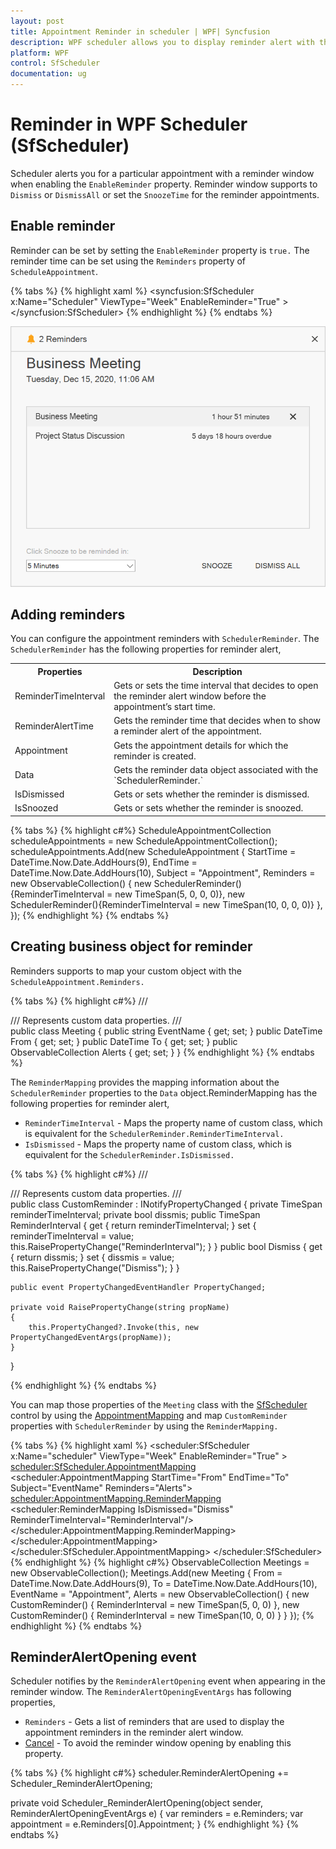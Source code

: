 ```yaml
---
layout: post
title: Appointment Reminder in scheduler | WPF| Syncfusion
description: WPF scheduler allows you to display reminder alert with the collection of reminders for particular appointments.
platform: WPF
control: SfScheduler
documentation: ug
---
```

# Reminder in WPF Scheduler (SfScheduler)
Scheduler alerts you for a particular appointment with a reminder window when enabling the `EnableReminder` property. Reminder window supports to `Dismiss` or `DismissAll` or set the `SnoozeTime` for the reminder appointments.

## Enable reminder
Reminder can be set by setting the `EnableReminder` property is `true.` The reminder time can be set using the `Reminders` property of `ScheduleAppointment`.

{% tabs %}
{% highlight xaml %}
<syncfusion:SfScheduler x:Name="Scheduler"
                        ViewType="Week"
                         EnableReminder="True" >
</syncfusion:SfScheduler>
{% endhighlight %}
{% endtabs %}

![WPF Scheduler reminder alert window](Reminder_Images/ReminderWindow.png)


## Adding reminders
You can configure the appointment reminders with `SchedulerReminder`. The `SchedulerReminder` has the following properties for reminder alert,

<table>
<tr>
<th>Properties</th>
<th>Description</th>
</tr>
<tr>
<td>ReminderTimeInterval</td>
<td>Gets or sets the time interval that decides to open the reminder alert window before the appointment’s start time.
</td>
</tr>
<tr>
<td>ReminderAlertTime</td>
<td>Gets the reminder time that decides when to show a reminder alert of the appointment.</td>
</tr>
<tr>
<td>Appointment</td>
<td>Gets the appointment details for which the reminder is created.</td>
</tr>
<tr>
<td>Data</td>
<td>Gets the reminder data object associated with the `SchedulerReminder.`</td>
</tr>
<tr>
<td>IsDismissed</td>
<td> Gets or sets whether the reminder is dismissed. </td>
</tr>
<tr>
<td>IsSnoozed</td>
<td> Gets or sets whether the reminder is snoozed. </td>
</tr>
</table>

{% tabs %}
{% highlight c#%}
 ScheduleAppointmentCollection scheduleAppointments = new ScheduleAppointmentCollection();
scheduleAppointments.Add(new ScheduleAppointment
{
    StartTime = DateTime.Now.Date.AddHours(9),
    EndTime = DateTime.Now.Date.AddHours(10),
    Subject = "Appointment",
    Reminders = new ObservableCollection<SchedulerReminder>()
                {
                    new SchedulerReminder(){ReminderTimeInterval = new TimeSpan(5, 0, 0, 0)},
                    new SchedulerReminder(){ReminderTimeInterval = new TimeSpan(10, 0, 0, 0)}
                },
});
{% endhighlight %}
{% endtabs %}

## Creating business object for reminder  
Reminders supports to map your custom object with the `ScheduleAppointment.Reminders.`

{% tabs %}
{% highlight c#%}
/// <summary>
/// Represents custom data properties.
/// </summary>
public class Meeting
{
    public string EventName { get; set; }
    public DateTime From { get; set; }
    public DateTime To { get; set; }
    public ObservableCollection<CustomReminder> Alerts { get; set; }
}
{% endhighlight %}
{% endtabs %}

The `ReminderMapping` provides the mapping information about the `SchedulerReminder` properties to the `Data` object.ReminderMapping has the following properties for reminder alert,

* `ReminderTimeInterval` - Maps the property name of custom class, which is equivalent for the `SchedulerReminder.ReminderTimeInterval.`
* `IsDismissed` - Maps the property name of custom class, which is equivalent for the `SchedulerReminder.IsDismissed.`

{% tabs %}
{% highlight c#%}
/// <summary>
/// Represents custom data properties.
/// </summary>
public class CustomReminder : INotifyPropertyChanged
{
    private TimeSpan reminderTimeInterval;
    private bool dissmis;
    public TimeSpan ReminderInterval
    {
        get { return reminderTimeInterval; }
        set
        {
            reminderTimeInterval = value;
            this.RaisePropertyChange("ReminderInterval");
        }
    }
    public bool Dismiss
        {
        get { return dissmis; }
        set
        {
            dissmis = value;
            this.RaisePropertyChange("Dismiss");
        }
    }

    public event PropertyChangedEventHandler PropertyChanged;

    private void RaisePropertyChange(string propName)
    {
        this.PropertyChanged?.Invoke(this, new PropertyChangedEventArgs(propName));
    }
}

{% endhighlight %}
{% endtabs %}

You can map those properties of the `Meeting` class with the [SfScheduler](https://help.syncfusion.com/cr/wpf/Syncfusion.UI.Xaml.Scheduler.SfScheduler.html) control by using the [AppointmentMapping](https://help.syncfusion.com/cr/wpf/Syncfusion.UI.Xaml.Scheduler.AppointmentMapping.html) and map `CustomReminder` properties with `SchedulerReminder` by using the `ReminderMapping.`

{% tabs %}
{% highlight xaml %}
<scheduler:SfScheduler
x:Name="scheduler" ViewType="Week" 
EnableReminder="True" >
    <scheduler:SfScheduler.AppointmentMapping>
        <scheduler:AppointmentMapping
         StartTime="From"
         EndTime="To"
         Subject="EventName"
         Reminders="Alerts">
        <scheduler:AppointmentMapping.ReminderMapping>
        <scheduler:ReminderMapping IsDismissed="Dismiss"
        ReminderTimeInterval="ReminderInterval"/>
        </scheduler:AppointmentMapping.ReminderMapping>
        </scheduler:AppointmentMapping>
    </scheduler:SfScheduler.AppointmentMapping>
</scheduler:SfScheduler>
{% endhighlight %}
{% highlight c#%}
ObservableCollection<Meeting> Meetings = new ObservableCollection<Meeting>();
Meetings.Add(new Meeting
{
    From = DateTime.Now.Date.AddHours(9),
    To = DateTime.Now.Date.AddHours(10),
    EventName = "Appointment",
    Alerts = new ObservableCollection<CustomReminder>()
    {
        new CustomReminder() { ReminderInterval = new TimeSpan(5, 0, 0) },
        new CustomReminder() { ReminderInterval = new TimeSpan(10, 0, 0) }
     }
});
{% endhighlight %}
{% endtabs %}

## ReminderAlertOpening event
Scheduler notifies by the `ReminderAlertOpening` event when appearing in the reminder window. The `ReminderAlertOpeningEventArgs` has following properties,
* `Reminders` - Gets a list of reminders that are used to display the appointment reminders in the reminder alert window.
* [Cancel](https://docs.microsoft.com/en-us/dotnet/api/system.componentmodel.canceleventargs.cancel?view=netcore-3.1) - To avoid the reminder window opening by enabling this property.

{% tabs %}
{% highlight c#%}
scheduler.ReminderAlertOpening += Scheduler_ReminderAlertOpening;

private void Scheduler_ReminderAlertOpening(object sender, ReminderAlertOpeningEventArgs e)
{
    var reminders = e.Reminders;
    var appointment = e.Reminders[0].Appointment;
}
{% endhighlight %}
{% endtabs %}